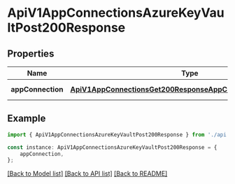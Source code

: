 # ApiV1AppConnectionsAzureKeyVaultPost200Response


## Properties

Name | Type | Description | Notes
------------ | ------------- | ------------- | -------------
**appConnection** | [**ApiV1AppConnectionsGet200ResponseAppConnectionsInnerAnyOf5**](ApiV1AppConnectionsGet200ResponseAppConnectionsInnerAnyOf5.md) |  | [default to undefined]

## Example

```typescript
import { ApiV1AppConnectionsAzureKeyVaultPost200Response } from './api';

const instance: ApiV1AppConnectionsAzureKeyVaultPost200Response = {
    appConnection,
};
```

[[Back to Model list]](../README.md#documentation-for-models) [[Back to API list]](../README.md#documentation-for-api-endpoints) [[Back to README]](../README.md)
